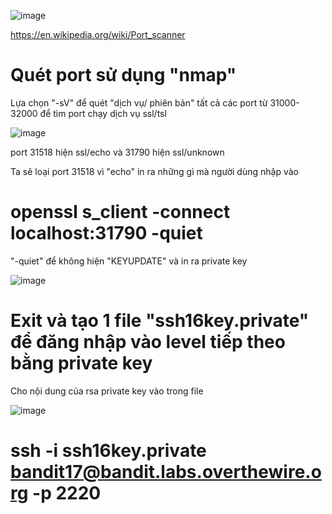 ![image](https://github.com/user-attachments/assets/d9d33cc3-fdac-4f6c-9174-591234fdf755)

https://en.wikipedia.org/wiki/Port_scanner

# Quét port sử dụng "nmap"
Lựa chọn "-sV" để quét "dịch vụ/ phiên bản" tất cả các port từ 31000-32000 để tìm port chạy dịch vụ ssl/tsl 

![image](https://github.com/user-attachments/assets/dce2fac5-c4e4-4659-ba9f-8281d7ba746f)

port 31518 hiện ssl/echo và 31790 hiện ssl/unknown

Ta sẽ loại port 31518 vì "echo" in ra những gì mà người dùng nhập vào

# openssl s_client -connect localhost:31790 -quiet
"-quiet" để không hiện "KEYUPDATE" và in ra private key

![image](https://github.com/user-attachments/assets/842e9334-0d31-4241-a629-0ccc27a3ee88)

# Exit và tạo 1 file "ssh16key.private" để đăng nhập vào level tiếp theo bằng private key
Cho nội dung của rsa private key vào trong file

![image](https://github.com/user-attachments/assets/409e2489-c06c-4e62-8199-95f4e2a86524)

# ssh -i ssh16key.private bandit17@bandit.labs.overthewire.org -p 2220
